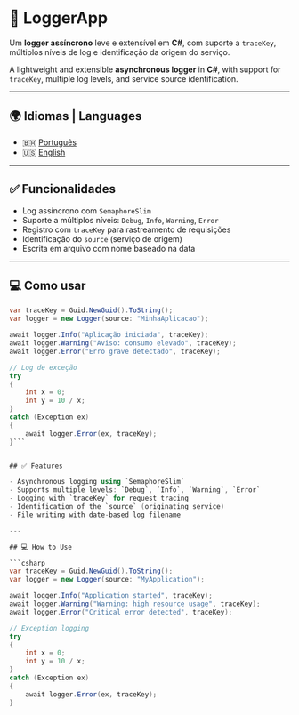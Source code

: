 # 📝 LoggerApp

Um **logger assíncrono** leve e extensível em **C#**, com suporte a `traceKey`, múltiplos níveis de log e identificação da origem do serviço.

A lightweight and extensible **asynchronous logger** in **C#**, with support for `traceKey`, multiple log levels, and service source identification.

---

## 🌍 Idiomas | Languages

- 🇧🇷 [Português](#-funcionalidades)
- 🇺🇸 [English](#-features)

---

## ✅ Funcionalidades

- Log assíncrono com `SemaphoreSlim`
- Suporte a múltiplos níveis: `Debug`, `Info`, `Warning`, `Error`
- Registro com `traceKey` para rastreamento de requisições
- Identificação do `source` (serviço de origem)
- Escrita em arquivo com nome baseado na data

---

## 💻 Como usar

```csharp
var traceKey = Guid.NewGuid().ToString();
var logger = new Logger(source: "MinhaAplicacao");

await logger.Info("Aplicação iniciada", traceKey);
await logger.Warning("Aviso: consumo elevado", traceKey);
await logger.Error("Erro grave detectado", traceKey);

// Log de exceção
try
{
    int x = 0;
    int y = 10 / x;
}
catch (Exception ex)
{
    await logger.Error(ex, traceKey);
}```


## ✅ Features

- Asynchronous logging using `SemaphoreSlim`
- Supports multiple levels: `Debug`, `Info`, `Warning`, `Error`
- Logging with `traceKey` for request tracing
- Identification of the `source` (originating service)
- File writing with date-based log filename

---

## 💻 How to Use

```csharp
var traceKey = Guid.NewGuid().ToString();
var logger = new Logger(source: "MyApplication");

await logger.Info("Application started", traceKey);
await logger.Warning("Warning: high resource usage", traceKey);
await logger.Error("Critical error detected", traceKey);

// Exception logging
try
{
    int x = 0;
    int y = 10 / x;
}
catch (Exception ex)
{
    await logger.Error(ex, traceKey);
}
